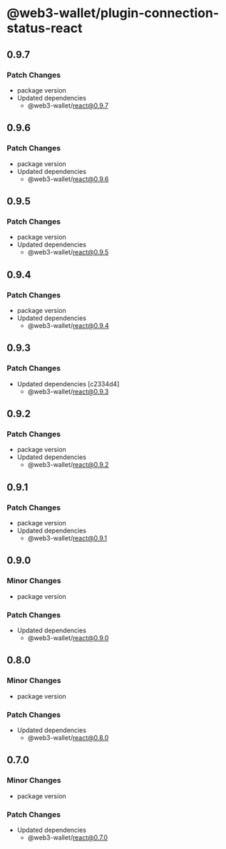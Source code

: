 # @web3-wallet/plugin-connection-status-react

## 0.9.7

### Patch Changes

- package version
- Updated dependencies
  - @web3-wallet/react@0.9.7

## 0.9.6

### Patch Changes

- package version
- Updated dependencies
  - @web3-wallet/react@0.9.6

## 0.9.5

### Patch Changes

- package version
- Updated dependencies
  - @web3-wallet/react@0.9.5

## 0.9.4

### Patch Changes

- package version
- Updated dependencies
  - @web3-wallet/react@0.9.4

## 0.9.3

### Patch Changes

- Updated dependencies [c2334d4]
  - @web3-wallet/react@0.9.3

## 0.9.2

### Patch Changes

- package version
- Updated dependencies
  - @web3-wallet/react@0.9.2

## 0.9.1

### Patch Changes

- package version
- Updated dependencies
  - @web3-wallet/react@0.9.1

## 0.9.0

### Minor Changes

- package version

### Patch Changes

- Updated dependencies
  - @web3-wallet/react@0.9.0

## 0.8.0

### Minor Changes

- package version

### Patch Changes

- Updated dependencies
  - @web3-wallet/react@0.8.0

## 0.7.0

### Minor Changes

- package version

### Patch Changes

- Updated dependencies
  - @web3-wallet/react@0.7.0
